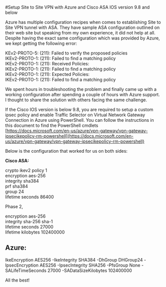 
#Setup Site to Site VPN with Azure and Cisco ASA IOS version 9.8 and below

Azure has multiple configuration recipes when comes to establishing Site to Site VPN tunnel with ASA. They have sample ASA configuration outlined on their web site but speaking from my own experience, it did not help at all. Despite having the exact same configuration which was provided by Azure, we kept getting the following error:

KEv2-PROTO-5: (211): Failed to verify the proposed policies  
IKEv2-PROTO-1: (211): Failed to find a matching policy  
IKEv2-PROTO-1: (211): Received Policies:  
IKEv2-PROTO-1: (211): Failed to find a matching policy  
IKEv2-PROTO-1: (211): Expected Policies:  
IKEv2-PROTO-1: (211): Failed to find a matching policy

We spent hours in troubleshooting the problem and finally came up with a working configuration after spending a couple of hours with Azure support. I thought to share the solution with others facing the same challenge.

If the Cisco IOS version is below 9.8, you are required to setup a custom ipsec policy and enable Traffic Selector on Virtual Network Gateway Connection in Azure using PowerShell. You can follow the instructions in this document to find the PowerShell cmdlets [https://docs.microsoft.com/en-us/azure/vpn-gateway/vpn-gateway-ipsecikepolicy-rm-powershell](https://docs.microsoft.com/en-us/azure/vpn-gateway/vpn-gateway-ipsecikepolicy-rm-powershell)

Below is the configuration that worked for us on both sides:

**Cisco ASA:**

crypto ikev2 policy 1  
encryption aes-256  
integrity sha384  
prf sha384  
group 24  
lifetime seconds 86400

Phase 2,

encryption aes-256  
integrity sha-256 sha-1  
lifetime seconds 27000  
lifetime kilobytes 102400000

## Azure:

IkeEncryption AES256 -IkeIntegrity SHA384 -DhGroup DHGroup24 -IpsecEncryption AES256 -IpsecIntegrity SHA256 -PfsGroup None -SALifeTimeSeconds 27000 -SADataSizeKilobytes 102400000

All the best!